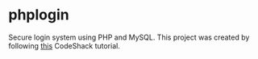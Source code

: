 # phplogin
Secure login system using PHP and MySQL. This project was created by following [this](https://codeshack.io/secure-login-system-php-mysql/) CodeShack tutorial. 
